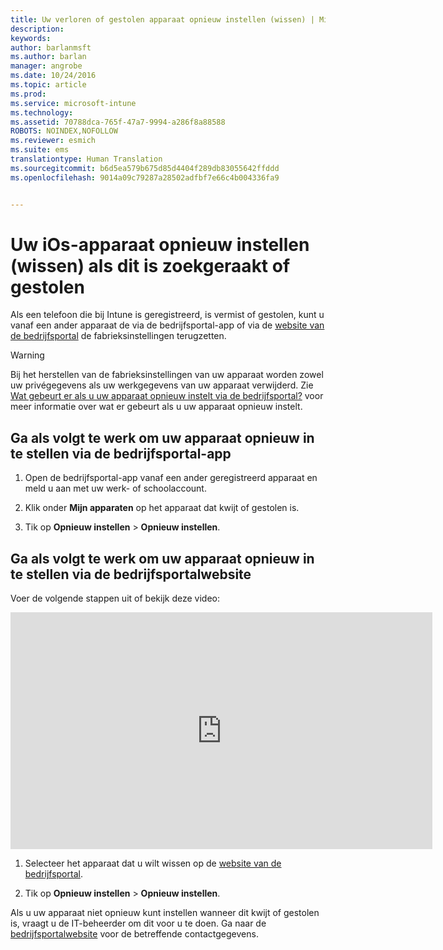 ```yaml
---
title: Uw verloren of gestolen apparaat opnieuw instellen (wissen) | Microsoft Docs
description: 
keywords: 
author: barlanmsft
ms.author: barlan
manager: angrobe
ms.date: 10/24/2016
ms.topic: article
ms.prod: 
ms.service: microsoft-intune
ms.technology: 
ms.assetid: 70788dca-765f-47a7-9994-a286f8a88588
ROBOTS: NOINDEX,NOFOLLOW
ms.reviewer: esmich
ms.suite: ems
translationtype: Human Translation
ms.sourcegitcommit: b6d5ea579b675d85d4404f289db83055642ffddd
ms.openlocfilehash: 9014a09c79287a28502adfbf7e66c4b004336fa9


---
```



# <a name="reset-erase-your-lost-or-stolen-ios-device"></a>Uw iOs-apparaat opnieuw instellen (wissen) als dit is zoekgeraakt of gestolen

Als een telefoon die bij Intune is geregistreerd, is vermist of gestolen, kunt u vanaf een ander apparaat de via de bedrijfsportal-app of via de [website van de bedrijfsportal](http://portal.manage.microsoft.com) de fabrieksinstellingen terugzetten.

> [!WARNING]
> Bij het herstellen van de fabrieksinstellingen van uw apparaat worden zowel uw privégegevens als uw werkgegevens van uw apparaat verwijderd. Zie [Wat gebeurt er als u uw apparaat opnieuw instelt via de bedrijfsportal?](what-happens-if-you-reset-your-device-using-the-company-portal-ios.md) voor meer informatie over wat er gebeurt als u uw apparaat opnieuw instelt.

## <a name="to-reset-your-device-using-the-company-portal-app"></a>Ga als volgt te werk om uw apparaat opnieuw in te stellen via de bedrijfsportal-app

1.  Open de bedrijfsportal-app vanaf een ander geregistreerd apparaat en meld u aan met uw werk- of schoolaccount.

2.  Klik onder **Mijn apparaten** op het apparaat dat kwijt of gestolen is.

3.  Tik op **Opnieuw instellen** &gt; **Opnieuw instellen**.

## <a name="to-reset-your-device-using-the-company-portal-website"></a>Ga als volgt te werk om uw apparaat opnieuw in te stellen via de bedrijfsportalwebsite

Voer de volgende stappen uit of bekijk deze video:

<iframe width="675" height="379" src="https://www.youtube.com/embed/3rrXe8XmtgU" frameborder="0" allowfullscreen></iframe>

1.  Selecteer het apparaat dat u wilt wissen op de [website van de bedrijfsportal](http://portal.manage.microsoft.com).

2.  Tik op **Opnieuw instellen** &gt; **Opnieuw instellen**.

Als u uw apparaat niet opnieuw kunt instellen wanneer dit kwijt of gestolen is, vraagt u de IT-beheerder om dit voor u te doen. Ga naar de [bedrijfsportalwebsite](http://portal.manage.microsoft.com) voor de betreffende contactgegevens.



<!--HONumber=Dec16_HO2-->


